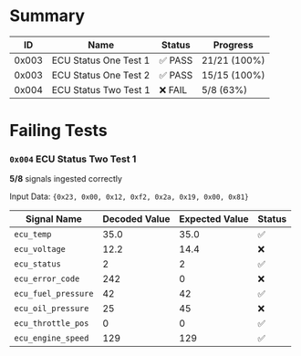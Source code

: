 # Summary

| ID | Name | Status | Progress |
|----|------|--------|----------|
0x003 | ECU Status One Test 1 | ✅ PASS | 21/21 (100%)
0x003 | ECU Status One Test 2 | ✅ PASS | 15/15 (100%)
0x004 | ECU Status Two Test 1 | ❌ FAIL | 5/8 (63%)

# Failing Tests

### `0x004` ECU Status Two Test 1

**5/8** signals ingested correctly

Input Data: `{0x23, 0x00, 0x12, 0xf2, 0x2a, 0x19, 0x00, 0x81}`

| Signal Name | Decoded Value | Expected Value | Status |
|------------|---------------|----------------|---------|
| `ecu_temp` | 35.0 | 35.0 | ✅ |
| `ecu_voltage` | 12.2 | 14.4 | ❌ |
| `ecu_status` | 2 | 2 | ✅ |
| `ecu_error_code` | 242 | 0 | ❌ |
| `ecu_fuel_pressure` | 42 | 42 | ✅ |
| `ecu_oil_pressure` | 25 | 45 | ❌ |
| `ecu_throttle_pos` | 0 | 0 | ✅ |
| `ecu_engine_speed` | 129 | 129 | ✅ |
